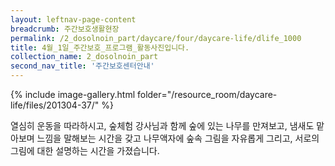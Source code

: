 ```yaml
--- 
layout: leftnav-page-content 
breadcrumb: 주간보호생활현장 
permalink: /2_dosolnoin_part/daycare/four/daycare-life/dlife_1000
title: 4월_1일_주간보호_프로그램_활동사진입니다.
collection_name: 2_dosolnoin_part
second_nav_title: '주간보호센터안내' 
---
```

{% include image-gallery.html folder="/resource_room/daycare-life/files/201304-37/" %}



열심히 운동을 따라하시고, 숲체험 강사님과 함께
숲에 있는 나무를 만져보고, 냄새도 맡아보며 느낌을 말해보는 시간을 갖고
나무액자에 숲속 그림을 자유롭게 그리고, 서로의 그림에 대한 설명하는 시간을 가졌습니다.